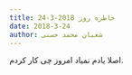 ```yaml
---
title: خاطره روز 2018-3-24
date: 2018-3-24
author: شعبان محمد حسنی
---
```


اصلا یادم نمیاد امروز چی کار کردم.